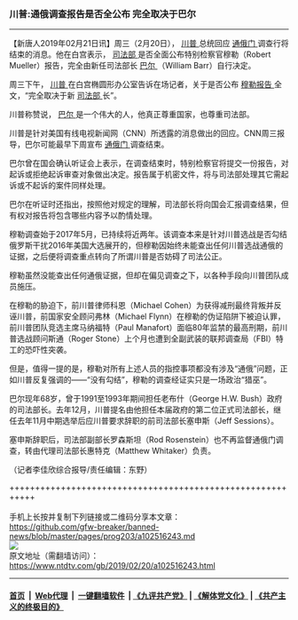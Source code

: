 ### 川普:通俄调查报告是否全公布 完全取决于巴尔
------------------------

<div class="post_content">
 <p>
  【新唐人2019年02月21日讯】周三（2月20日），
  <a href="https://www.ntdtv.com/gb/川普.htm">
   川普
  </a>
  总统回应
  <a href="https://www.ntdtv.com/gb/通俄门.htm">
   通俄门
  </a>
  调查行将结束的消息。他在白宫表示，
  <a href="https://www.ntdtv.com/gb/司法部.htm">
   司法部
  </a>
  是否全面公布特别检察官穆勒（Robert Mueller）报告，完全由新任司法部长
  <a href="https://www.ntdtv.com/gb/巴尔.htm">
   巴尔
  </a>
  （William Barr）自行决定。
 </p>
 <p>
  周三下午，
  <a href="https://www.ntdtv.com/gb/川普.htm">
   川普
  </a>
  在白宫椭圆形办公室告诉在场记者，关于是否公布
  <a href="https://www.ntdtv.com/gb/穆勒报告.htm">
   穆勒报告
  </a>
  全文，“完全取决于新
  <a href="https://www.ntdtv.com/gb/司法部.htm">
   司法部
  </a>
  长”。
 </p>
 <p>
  川普称赞说，
  <a href="https://www.ntdtv.com/gb/巴尔.htm">
   巴尔
  </a>
  是一个伟大的人，他真正尊重国家，也尊重司法部。
 </p>
 <p>
  川普是针对美国有线电视新闻网（CNN）所透露的消息做出的回应。CNN周三报导，巴尔可能最早下周宣布
  <a href="https://www.ntdtv.com/gb/通俄门.htm">
   通俄门
  </a>
  调查结束。
 </p>
 <p>
  巴尔曾在国会确认听证会上表示，在调查结束时，特别检察官将提交一份报告，对起诉或拒绝起诉审查对象做出决定。报告属于机密文件，将与司法部处理其它需起诉或不起诉的案件同样处理。
 </p>
 <p>
  巴尔在听证时还指出，按照他对规定的理解，司法部长将向国会汇报调查结果，但有权对报告将包含哪些内容予以酌情处理。
 </p>
 <p>
  穆勒调查始于2017年5月，已持续将近两年。该调查本来是针对川普选战是否勾结俄罗斯干扰2016年美国大选展开的，但穆勒因始终未能查出任何川普选战通俄的证据，之后便将调查重点转向了所谓川普是否妨碍了司法公正。
 </p>
 <p>
  穆勒虽然没能查出任何通俄证据，但却在偏见调查之下，以各种手段向川普团队成员施压。
 </p>
 <p>
  在穆勒的胁迫下，前川普律师科恩（Michael Cohen）为获得减刑最终背叛并反诬川普，前国家安全顾问弗林（Michael Flynn）在穆勒的伪证陷阱下被迫认罪，前川普团队竞选主席马纳福特（Paul Manafort）面临80年监禁的最高刑期，前川普选战顾问斯通（Roger Stone）上个月也遭到全副武装的联邦调查局（FBI）特工的恐吓性突袭。
 </p>
 <p>
  但是，值得一提的是，穆勒对所有上述人员的指控事项都没有涉及“通俄”问题，正如川普反复强调的——“没有勾结”，穆勒的调查经证实只是一场政治“猎巫”。
 </p>
 <p>
  巴尔现年68岁，曾于1991至1993年期间担任老布什（George H.W. Bush）政府的司法部长。去年12月，川普提名由他担任本届政府的第二位正式司法部长，继任去年11月中期选举后应川普要求辞职的前司法部长塞申斯（Jeff Sessions）。
 </p>
 <p>
  塞申斯辞职后，司法部副部长罗森斯坦（Rod Rosenstein）也不再监督通俄门调查，转由代理司法部长惠特克（Matthew Whitaker）负责。
 </p>
 <p>
  （记者李佳欣综合报导/责任编辑：东野）
 </p>
 <div class="single_ad">
 </div>
</div>

+++++++++++++++++++++++++++++++++++++++++++++++++++++++++++<br/><br/>
手机上长按并复制下列链接或二维码分享本文章：<br/>
https://github.com/gfw-breaker/banned-news/blob/master/pages/prog203/a102516243.md <br/>
<a href='https://github.com/gfw-breaker/banned-news/blob/master/pages/prog203/a102516243.md'><img src='https://github.com/gfw-breaker/banned-news/blob/master/pages/prog203/a102516243.md.png'/></a> <br/>
原文地址（需翻墙访问）：https://www.ntdtv.com/gb/2019/02/20/a102516243.html


------------------------
#### [首页](https://github.com/gfw-breaker/banned-news/blob/master/README.md) &nbsp;|&nbsp; [Web代理](https://github.com/labour-camp/helloworld) &nbsp;|&nbsp; [一键翻墙软件](https://github.com/gfw-breaker/nogfw/blob/master/README.md) &nbsp;| [《九评共产党》](https://github.com/gfw-breaker/9ping.md/blob/master/README.md#九评之一评共产党是什么) | [《解体党文化》](https://github.com/gfw-breaker/jtdwh.md/blob/master/README.md) | [《共产主义的终极目的》](https://github.com/gfw-breaker/gczydzjmd.md/blob/master/README.md)

